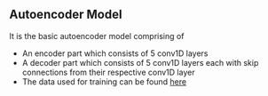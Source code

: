 ## Autoencoder Model
It is the basic autoencoder model comprising of 
- An encoder part which consists of 5 conv1D layers
- A decoder part which consists of 5 conv1D layers each with skip connections from their respective conv1D layer
- The data used for training can be found [here](https://datashare.ed.ac.uk/handle/10283/1942)